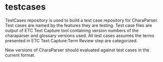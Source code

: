 testcases
=========
TestCases repository is used to build a test case repository for CharaParser.
Test cases are named by the features they are testing.
Test case files are output of ETC Text Capture tool containing version numbers of the charaparser and glossary versions used.
All test cases assumes the terms presented in ETC Text Capture:Term Review step are categorized.

New versions of CharaParser should evaluated against test cases in the current format.


